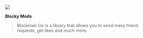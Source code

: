 ![](http://staticgs.sandboxol.com/sandbox/avatar/1715616787306190.jpg)

**Blocky Mods**

> Blockman Go is a library that allows you to send many friend requests, get likes and much more.
